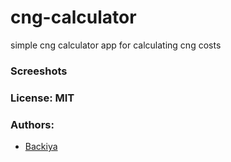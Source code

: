 # cng-calculator
simple cng calculator app for calculating cng costs

### Screeshots

### License: MIT

### Authors:

- <a href="">Backiya</a>

